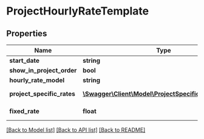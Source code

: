 # ProjectHourlyRateTemplate

## Properties
Name | Type | Description | Notes
------------ | ------------- | ------------- | -------------
**start_date** | **string** |  | [optional] 
**show_in_project_order** | **bool** | Show on contract confirmation/offers | [optional] 
**hourly_rate_model** | **string** | Defines the model used for the hourly rate. | [optional] 
**project_specific_rates** | [**\Swagger\Client\Model\ProjectSpecificRateTemplate[]**](ProjectSpecificRateTemplate.md) | Project specific rates if hourlyRateModel is TYPE_PROJECT_SPECIFIC_HOURLY_RATES. | [optional] 
**fixed_rate** | **float** | Fixed Hourly rates if hourlyRateModel is TYPE_FIXED_HOURLY_RATE. | [optional] 

[[Back to Model list]](../README.md#documentation-for-models) [[Back to API list]](../README.md#documentation-for-api-endpoints) [[Back to README]](../README.md)



